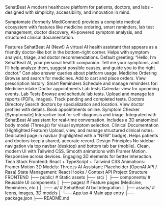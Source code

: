 SehatBeat
A modern healthcare platform for patients, doctors, and labs – designed with simplicity, accessibility, and innovation in mind.

Symptomate (formerly MediConnect) provides a complete medical ecosystem with features like medicine ordering, smart reminders, lab test management, doctor discovery, AI-powered symptom analysis, and structured clinical documentation.

Features
SehatBeat AI (New!)
A virtual AI health assistant that appears as a friendly doctor-like bot in the bottom-right corner.
Helps with symptom analysis, triage, and doctor recommendations.
Default greeting: “Hello, I’m SehatBeat AI, your personal health companion. Tell me your symptoms, and I’ll help analyze them, suggest possible causes, and guide you to the right doctor.”
Can also answer queries about platform usage.
Medicine Ordering
Browse and search for medicines.
Add to cart and place orders.
View prescription history.
Smart Reminders
Schedule and manage reminders for:
Medicine intake
Doctor appointments
Lab tests
Calendar view for upcoming events.
Lab Tests
Browse and schedule lab tests.
Upload and manage lab reports (PDFs, images).
Track pending and completed tests.
Doctors Directory
Search doctors by specialization and location.
View doctor profiles with details.
Book appointments online.
Symptom Checker (Symptomate)
Interactive tool for self-diagnosis and triage.
Integrated with SehatBeat AI assistant for real-time conversation.
Includes a 3D anatomical body model (Three.js) for visual symptom selection.
Clinical Documentation (Highlighted Feature)
Upload, view, and manage structured clinical notes.
Dedicated page in navbar (highlighted with a “NEW” badge).
Helps patients and doctors keep a shared, accurate record.
Design Principles
No sidebar – navigation via top navbar (desktop) and bottom tab bar (mobile).
Clean, modern UI with Tailwind CSS.
Smooth animations with Framer Motion.
Responsive across devices.
Engaging 3D elements for better interaction.
Tech Stack
Frontend: React + TypeScript + Tailwind CSS
Animations: Framer Motion
3D Models: Three.js
AI Assistant: Placeholder (OpenAI API / Rasa)
State Management: React Hooks / Context API
Project Structure
FRONTEND ├── public/ # Static assets ├── src/ │ ├── components/ # Reusable UI components │ ├── pages/ # Feature pages (Medicine, Reminders, etc.) │ ├── ai/ # SehatBeat AI bot integration │ ├── assets/ # Icons, images, 3D models │ └── App.tsx # Main app entry ├── package.json ├── README.md